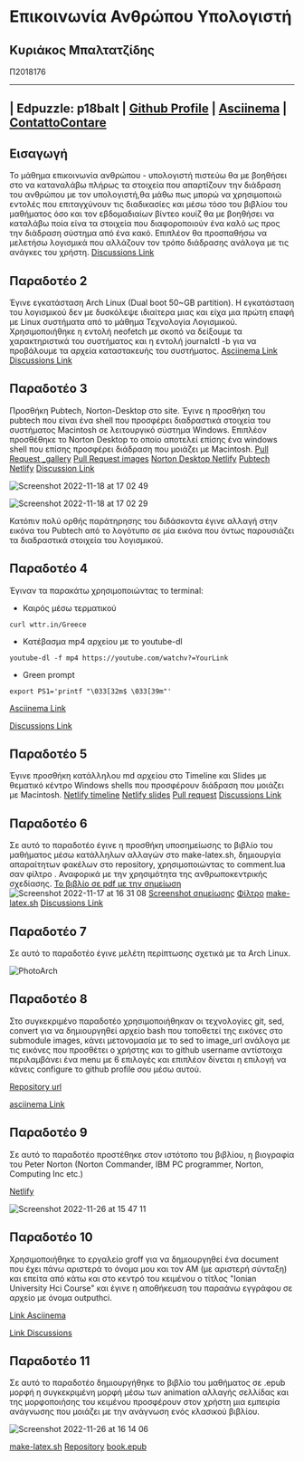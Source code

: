 # Επικοινωνία Ανθρώπου Υπολογιστή
## Κυριάκος Μπαλτατζίδης 
Π2018176

---------------------------------------------------------------------------------------------------------------------
| Edpuzzle: p18balt |  [Github Profile](https://github.com/p18balt) |  [Asciinema](https://asciinema.org/~p18balt) | [ContattoContare](https://github.com/ContattoContare)
--------------------------------------------------------------------------------------------------------------------

## Εισαγωγή
Το μάθημα επικοινωνία ανθρώπου - υπολογιστή πιστεύω θα με βοηθήσει στο να καταναλάβω πλήρως τα στοιχεία που απαρτίζουν την διάδραση του ανθρώπου με τον υπολογιστή,θα μάθω πως μπορώ να χρησιμοποιώ εντολές που επιταγχύνουν τις διαδικασίες και μέσω τόσο του βιβλίου του μαθήματος όσο και τον εβδομαδιαίων βίντεο κουίζ θα με βοηθήσει να καταλάβω ποία είνα τα στοιχεία που διαφοροποιούν ένα καλό ως προς την διάδραση σύστημα από ένα κακό. Επιπλέον θα προσπαθήσω να μελετήσω λογισμικά που αλλάζουν τον τρόπο διάδρασης ανάλογα με τις ανάγκες του χρήστη.
[Discussions Link](https://github.com/courses-ionio/help/discussions/923)


## Παραδοτέο 2 
Έγινε εγκατάσταση Arch Linux (Dual boot 50~GB partition). Η εγκατάσταση του λογισμικού δεν με δυσκόλεψε ιδιαίτερα μιας και είχα μια πρώτη επαφή με Linux συστήματα από το μάθημα Τεχνολογία Λογισμικού.
Χρησιμοποιήθηκε η εντολή neofetch με σκοπό να δείξουμε τα χαρακτηριστικά του συστήματος και η εντολή journalctl -b για να προβάλουμε τα αρχεία καταστακευής του συστήματος. 
[Αsciinema Link](https://asciinema.org/a/cgX9FmflHdDIyr8ErN285IiOO)
[Discussions Link](https://github.com/courses-ionio/help/discussions/1292)

## Παραδοτέο 3
Προσθήκη Pubtech, Norton-Desktop στο site.
Έγινε η προσθήκη του pubtech που είναι ένα shell που προσφέρει διαδραστικά στοιχεία του συστήματος Macintosh σε λειτουργικό σύστημα Windows. Επιπλέον προσθέθηκε το Norton Desktop το οποίο αποτελεί επίσης ένα windows shell που επίσης προσφέρει διάδραση που μοιάζει με Macintosh.
[Pull Request _gallery](https://github.com/ContattoContare/_gallery/pull/3)
[Pull Request images](https://github.com/ContattoContare/images/pull/3)
[Norton Desktop Netlify](https://famous-faun-a7c70a.netlify.app/gallery/nortondesktop/)
[Pubtech Netlify](https://famous-faun-a7c70a.netlify.app/gallery/pubtech/)
[Discussion Link](https://github.com/courses-ionio/help/discussions/1476)

![Screenshot 2022-11-18 at 17 02 49](https://user-images.githubusercontent.com/93882637/202735221-22bc2899-c036-4e9f-ae01-056cbe5ed2f2.png)

![Screenshot 2022-11-18 at 17 02 29](https://user-images.githubusercontent.com/93882637/202735237-5631f0ff-b446-4715-a102-c515b5bb4f79.png)


Κατόπιν πολύ ορθής παράτηρησης του διδάσκοντα έγινε αλλαγή στην εικόνα του Pubtech από το λογότυπο σε μία εικόνα που όντως παρουσιάζει τα διαδραστικά στοιχεία του λογισμικού.

## Παραδοτέο 4
Έγιναν τα παρακάτω χρησιμοποιώντας το terminal:
- Καιρός μέσω τερματικού

```curl wttr.in/Greece ```
- Κατέβασμα mp4 αρχείου με το youtube-dl

```youtube-dl -f mp4 https://youtube.com/watchv?=YourLink``` 
- Green prompt 

``` export PS1='printf "\033[32m$ \033[39m"' ```

[Asciinema Link](https://asciinema.org/a/TDYmuKCnxazji8NbYzdGXV18P)

[Discussions Link](https://github.com/courses-ionio/help/discussions/1309)

## Παραδοτέο 5
Έγινε προσθήκη κατάλληλου md αρχείου στο Timeline και Slides με θεματικό κέντρο Windows shells που προσφέρουν διάδραση που μοιάζει με Macintosh.
[Netlify timeline](https://famous-faun-a7c70a.netlify.app/timeline/macintosh-windows-shells/)
[Netlify slides](https://famous-faun-a7c70a.netlify.app/slides/macintosh-windows-shells/)
[Pull request](https://github.com/ContattoContare/site/pull/15)
[Discussions Link](https://github.com/courses-ionio/help/discussions/1639)


## Παραδοτέο 6
Σε αυτό το παραδοτέο έγινε η προσθήκη υποσημείωσης το βιβλίο του μαθήματος μέσω κατάλληλων αλλαγών στο make-latex.sh, δημιουργία απαραίτητων φακέλων στο repository, χρησιμοποιώντας το comment.lua σαν φίλτρο . Αναφορικά με την χρησιμότητα της ανθρωποκεντρικής σχεδίασης.
 [Το βιβλίο σε pdf με την σημείωση](https://github.com/p18balt/kallipos/blob/master/book/book1.pdf)
![Screenshot 2022-11-17 at 16 31 08](https://user-images.githubusercontent.com/93882637/202872973-1dcc07c0-ca2e-422b-949e-df2e5137a58a.png)
[Screenshot σημείωσης](https://github.com/p18balt/kallipos/blob/master/picture/Screenshot%202022-11-17%20at%2016.26.28.png)
[Φίλτρο](https://github.com/p18balt/kallipos/blob/master/comment.lua)
[make-latex.sh](https://github.com/p18balt/kallipos/blob/master/make-latex.sh)
[Discussions Link](https://github.com/courses-ionio/help/discussions/1647)

## Παραδοτέο 7
Σε αυτό το παραδοτέο έγινε μελέτη περίπτωσης σχετικά με τα Arch Linux.

![PhotoArch](https://user-images.githubusercontent.com/93882637/204091935-c032da42-ec91-45ff-bd03-a140d27e955d.png)

## Παραδοτέο 8
Στο συγκεκριμένο παραδοτέο χρησιμοποιήθηκαν οι τεχνολογίες git, sed, convert για να δημιουργηθεί αρχείο bash που τοποθετεί της εικόνες στο submodule images,  κάνει μετονομασία με το sed το image_url ανάλογα με τις εικόνες που προσθέτει ο χρήστης και το github username αντίστοιχα περιλαμβάνει ένα menu με 6 επιλογές και επιπλέον δίνεται η επιλογή να κάνεις configure το github profile σου μέσω αυτού. 

[Repository url](https://github.com/p18balt/bash)

[asciinema Link](https://asciinema.org/a/OznbnZJhyhJOADke67H2eNI3c)

## Παραδοτέο 9
Σε αυτό το παραδοτέο προστέθηκε στον ιστότοπο του βιβλίου, η βιογραφία του Peter Norton (Norton Commander, IBM PC programmer, Norton, Computing Inc etc.)

[Netlify](https://famous-faun-a7c70a.netlify.app/biography/peter-norton/)

![Screenshot 2022-11-26 at 15 47 11](https://user-images.githubusercontent.com/93882637/204092302-8be3969e-6ad6-4a47-978e-c4c5664570e8.png)

## Παραδοτέο 10
Χρησιμοποιήθηκε το εργαλείο groff για να δημιουργηθεί ένα document που έχει πάνω αριστερά το όνομα μου και τον ΑΜ (με αριστερή σύνταξη) και επείτα από κάτω και στο κεντρό του κειμένου ο τίτλος "Ionian University Hci Course" και έγινε η αποθήκευση του παραάνω εγγράφου σε αρχείο με όνομα outputhci.

[Link Asciinema](https://asciinema.org/a/0biaYoCa35xXULAT0zdkUuJgN)

[Link Discussions](https://github.com/courses-ionio/help/discussions/1834)

## Παραδοτέο 11 
Σε αυτό το παραδοτέο δημιουργήθηκε το βιβλίο του μαθήματος σε .epub μορφή η συγκεκριμένη μορφή μέσω των animation αλλαγής σελλίδας και της μορφοποιήσης του κειμένου προσφέρουν στον χρήστη μια εμπειρία ανάγνωσης που μοιάζει με την ανάγνωση ενός κλασικού βιβλίου.

![Screenshot 2022-11-26 at 16 14 06](https://user-images.githubusercontent.com/93882637/204093868-4dcf6488-da88-4493-acc7-8fe4d1b260ca.png)

[make-latex.sh](https://github.com/p18balt/kallipos/blob/master/make-latex.sh)
[Repository](https://github.com/p18balt/kallipos)
[book.epub](https://github.com/p18balt/kallipos/blob/master/book/book.epub)
